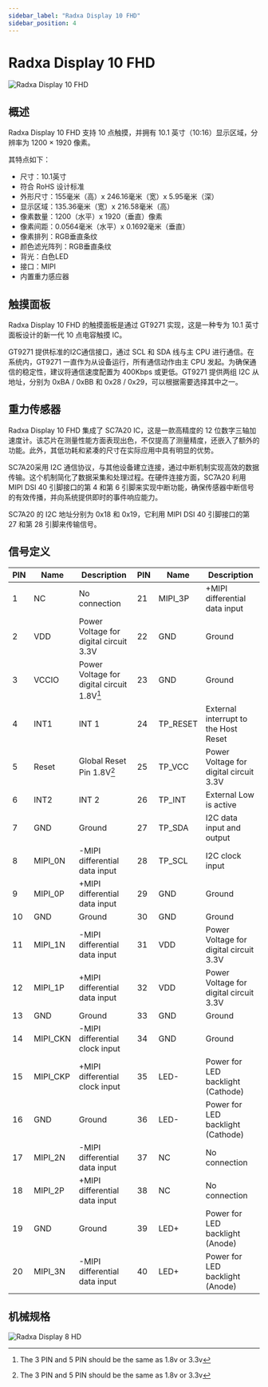 ```yaml
---
sidebar_label: "Radxa Display 10 FHD"
sidebar_position: 4
---
```


# Radxa Display 10 FHD

![Radxa Display 10 FHD](/img/accessories/display-10-fhd.webp)

## 概述

Radxa Display 10 FHD 支持 10 点触摸，并拥有 10.1 英寸（10:16）显示区域，分辨率为 1200 × 1920 像素。

其特点如下：

- 尺寸：10.1英寸
- 符合 RoHS 设计标准
- 外形尺寸：155毫米（高）x 246.16毫米（宽）x 5.95毫米（深）
- 显示区域：135.36毫米（宽）x 216.58毫米（高）
- 像素数量：1200（水平）x 1920（垂直）像素
- 像素间距：0.0564毫米（水平）x 0.1692毫米（垂直）
- 像素排列：RGB垂直条纹
- 颜色滤光阵列：RGB垂直条纹
- 背光：白色LED
- 接口：MIPI
- 内置重力感应器

## 触摸面板

Radxa Display 10 FHD 的触摸面板是通过 GT9271 实现，这是一种专为 10.1 英寸面板设计的新一代 10 点电容触摸 IC。

GT9271 提供标准的I2C通信接口，通过 SCL 和 SDA 线与主 CPU 进行通信。在系统内，GT9271 一直作为从设备运行，所有通信动作由主 CPU 发起。为确保通信的稳定性，建议将通信速度配置为 400Kbps 或更低。GT9271 提供两组 I2C 从地址，分别为 0xBA / 0xBB 和 0x28 / 0x29，可以根据需要选择其中之一。

## 重力传感器

Radxa Display 10 FHD 集成了 SC7A20 IC，这是一款高精度的 12 位数字三轴加速度计。该芯片在测量性能方面表现出色，不仅提高了测量精度，还嵌入了额外的功能。此外，其低功耗和紧凑的尺寸在实际应用中具有明显的优势。

SC7A20采用 I2C 通信协议，与其他设备建立连接，通过中断机制实现高效的数据传输。这个机制简化了数据采集和处理过程。在硬件连接方面，SC7A20 利用 MIPI DSI 40 引脚接口的第 4 和第 6 引脚来实现中断功能，确保传感器中断信号的有效传播，并向系统提供即时的事件响应能力。

SC7A20 的 I2C 地址分别为 0x18 和 0x19，它利用 MIPI DSI 40 引脚接口的第 27 和第 28 引脚来传输信号。

## 信号定义

| PIN | Name     | Description                                | PIN | Name     | Description                            |
| --- | -------- | ------------------------------------------ | --- | -------- | -------------------------------------- |
| 1   | NC       | No connection                              | 21  | MIPI_3P  | +MIPI differential data input          |
| 2   | VDD      | Power Voltage for digital circuit 3.3V     | 22  | GND      | Ground                                 |
| 3   | VCCIO    | Power Voltage for digital circuit 1.8V[^1] | 23  | GND      | Ground                                 |
| 4   | INT1     | INT 1                                      | 24  | TP_RESET | External interrupt to the Host Reset   |
| 5   | Reset    | Global Reset Pin 1.8V[^1]                  | 25  | TP_VCC   | Power Voltage for digital circuit 3.3V |
| 6   | INT2     | INT 2                                      | 26  | TP_INT   | External Low is active                 |
| 7   | GND      | Ground                                     | 27  | TP_SDA   | I2C data input and output              |
| 8   | MIPI_0N  | -MIPI differential data input              | 28  | TP_SCL   | I2C clock input                        |
| 9   | MIPI_0P  | +MIPI differential data input              | 29  | GND      | Ground                                 |
| 10  | GND      | Ground                                     | 30  | GND      | Ground                                 |
| 11  | MIPI_1N  | -MIPI differential data input              | 31  | VDD      | Power Voltage for digital circuit 3.3V |
| 12  | MIPI_1P  | +MIPI differential data input              | 32  | VDD      | Power Voltage for digital circuit 3.3V |
| 13  | GND      | Ground                                     | 33  | GND      | Ground                                 |
| 14  | MIPI_CKN | -MIPI differential clock input             | 34  | GND      | Ground                                 |
| 15  | MIPI_CKP | +MIPI differential clock input             | 35  | LED-     | Power for LED backlight (Cathode)      |
| 16  | GND      | Ground                                     | 36  | LED-     | Power for LED backlight (Cathode)      |
| 17  | MIPI_2N  | -MIPI differential data input              | 37  | NC       | No connection                          |
| 18  | MIPI_2P  | +MIPI differential data input              | 38  | NC       | No connection                          |
| 19  | GND      | Ground                                     | 39  | LED+     | Power for LED backlight (Anode)        |
| 20  | MIPI_3N  | -MIPI differential data input              | 40  | LED+     | Power for LED backlight (Anode)        |

[^1]: The 3 PIN and 5 PIN should be the same as 1.8v or 3.3v

## 机械规格

![Radxa Display 8 HD](/img/accessories/display_10_fhd_01.webp)
